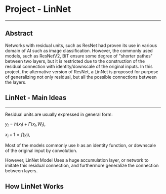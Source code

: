 # Project - LinNet
---
## Abstract
Networks with residual units, such as ResNet had proven its use in various domain of AI such as image classification. However, the commonly used models, such as ResNetV2, BiT ensure some degree of "shorter pathes" between two layers, but it is restricted due to the construction of the residual connection with identity/downscale of the original inputs. In this project, the alternative version of ResNet, a LinNet is proposed for purpose of generalizing not only residual, but all the possible connections between the layers.

## LinNet - Main Ideas
---
Residual units are usually expressed in general form:

$y_l = h(x_l) + F(x_l, W_l),$

$x_l + 1 = f(y_l),$

Most of the models commonly use $h$ as an identity function, or downscale of the original input by convolution.

However, LinNet Model Uses a huge accumulation layer, or network to imitate this residual connection, and furthermore generalize the connection between layers.

How LinNet Works
---
<image scr = "img1.png"> </image>
